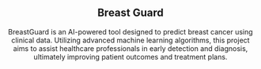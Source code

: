 <div align="center">

## Breast Guard 

BreastGuard is an AI-powered tool designed to predict breast cancer using clinical data. Utilizing advanced machine learning algorithms, this project aims to assist healthcare professionals in early detection and diagnosis, ultimately improving patient outcomes and treatment plans.

</div>

